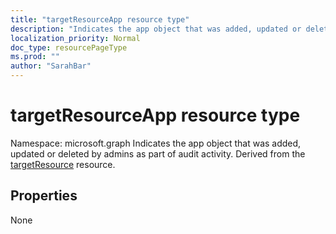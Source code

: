 ```yaml
---
title: "targetResourceApp resource type"
description: "Indicates the app object that was added, updated or deleted by admins as part of audit activity. Derived from the targetResource resource."
localization_priority: Normal
doc_type: resourcePageType
ms.prod: ""
author: "SarahBar"
---
```


# targetResourceApp resource type

Namespace: microsoft.graph
Indicates the app object that was added, updated or deleted by admins as part of audit activity. Derived from the [targetResource](targetresource.md) resource.



## Properties
None

<!-- uuid: 8fcb5dbc-d5aa-4681-8e31-b001d5168d79
2015-10-25 14:57:30 UTC -->
<!-- {
  "type": "#page.annotation",
  "description": "targetResourceApp resource",
  "keywords": "",
  "section": "documentation",
  "tocPath": ""
}-->
